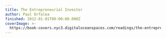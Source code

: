 ```yaml
---
title: The Entrepreneurial Investor
author: Paul Orfalea
finished: 2012-01-01T00:00:00.000Z
coverImage: >-
  https://book-covers.nyc3.digitaloceanspaces.com/readings/the-entrepreneurial-investor-01.jpg
---
```


